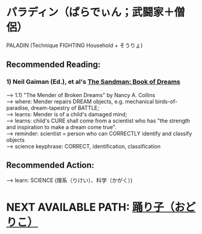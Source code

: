 # パラディン（ぱらでぃん；武闘家＋僧侶）
PALADIN (Technique FIGHTING Household + そうりょ)

## Recommended Reading:
### 1) Neil Gaiman (Ed.), et al's [The Sandman: Book of Dreams](https://www.amazon.com/Sandman-Book-Dreams-Neil-Gaiman/dp/0380817705)
--> 1.1) "The Mender of Broken Dreams" by Nancy A. Collins<br/>
--> where: Mender repairs DREAM objects, e.g. mechanical birds-of-paradise, dream-tapestry of BATTLE;<br/>
--> learns: Mender is of a child's damaged mind;<br/>
--> learns: child's CURE shall come from a scientist who has "the strength and inspiration to make a dream come true".<br/>
--> reminder: scientist = person who can CORRECTLY identify and classify objects<br/>
--> science keyphrase: CORRECT, identification, classification<br/> 

## Recommended Action:
--> learn: SCIENCE (理系（りけい）、科学（かがく）)

# NEXT AVAILABLE PATH: [踊り子（おどりこ）](https://github.com/masarapmabuhay/-/blob/main/ODORIKO.md)
